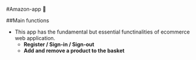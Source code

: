 #Amazon-app 🚀

##Main functions
- This app has the fundamental but essential functinalities of ecommerce web application. 
  - **Register / Sign-in / Sign-out**
  - **Add and remove a product to the basket**

